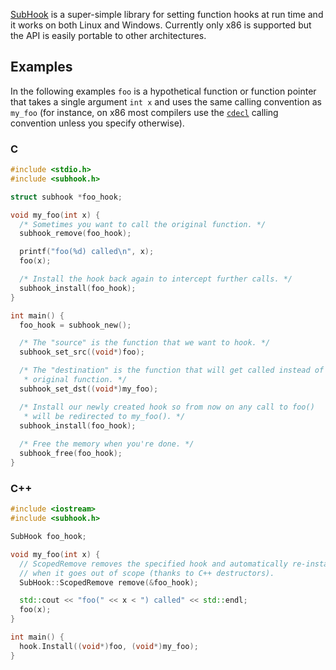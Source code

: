 [SubHook][github] is a super-simple library for setting function hooks at run
time and it works on both Linux and Windows. Currently only x86 is supported
but the API is easily portable to other architectures.


Examples
--------

In the following examples `foo` is a hypothetical function or function pointer
that takes a single argument `int x` and uses the same calling convention as
`my_foo` (for instance, on x86 most compilers use the [`cdecl`][cdecl] calling
convention unless you specify otherwise).

### C

```C
#include <stdio.h>
#include <subhook.h>

struct subhook *foo_hook;

void my_foo(int x) {
  /* Sometimes you want to call the original function. */
  subhook_remove(foo_hook);

  printf("foo(%d) called\n", x);
  foo(x);

  /* Install the hook back again to intercept further calls. */
  subhook_install(foo_hook);
}

int main() {
  foo_hook = subhook_new();

  /* The "source" is the function that we want to hook. */
  subhook_set_src((void*)foo);

  /* The "destination" is the function that will get called instead of the
   * original function. */
  subhook_set_dst((void*)my_foo);

  /* Install our newly created hook so from now on any call to foo()
   * will be redirected to my_foo(). */ 
  subhook_install(foo_hook);
  
  /* Free the memory when you're done. */
  subhook_free(foo_hook);
}
```

### C++

```C++
#include <iostream>
#include <subhook.h>

SubHook foo_hook;

void my_foo(int x) {
  // ScopedRemove removes the specified hook and automatically re-installs it
  // when it goes out of scope (thanks to C++ destructors).
  SubHook::ScopedRemove remove(&foo_hook);

  std::cout << "foo(" << x < ") called" << std::endl;
  foo(x);
}

int main() {
  hook.Install((void*)foo, (void*)my_foo);
}

```

[github]: https://github.com/Zeex/subhook
[cdecl]: http://en.wikipedia.org/wiki/X86_calling_conventions#cdecl
